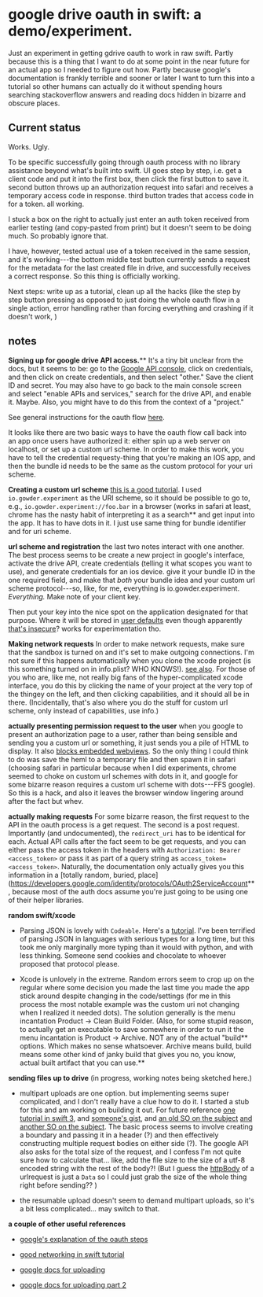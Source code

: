# google drive oauth in swift: a demo/experiment.

Just an experiment in getting gdrive oauth to work in raw swift.  Partly because this is a thing that I want to do at some point in the near future for an actual app so I needed to figure out how.  Partly because google's documentation is frankly terrible and sooner or later I want to turn this into a tutorial so other humans can actually do it without spending hours searching stackoverflow answers and reading docs hidden in bizarre and obscure places.

## Current status

Works.  Ugly.

To be specific successfully going through oauth process with no library assistance beyond what's built into swift.  UI goes step by step, i.e. get a client code and put it into the first box, then click the first button to save it.  second button throws up an authorization request into safari and receives a temporary access code in response.  third button trades that access code in for a token.  all working.

I stuck a box on the right to actually just enter an auth token received from earlier testing (and copy-pasted from print) but it doesn't seem to be doing much.  So probably ignore that. 

I have, however, tested actual use of a token received in the same session, and it's working---the bottom middle test button currently sends a request for the metadata for the last created file in drive, and successfully receives a correct response.  So this thing is officially working.

Next steps: write up as a tutorial, clean up all the hacks (like the step by step button pressing as opposed to just doing the whole oauth flow in a single action, error handling rather than forcing everything and crashing if it doesn't work, )


## notes

**Signing up for google drive API access.****  It's a tiny bit unclear from the docs, but it seems to be: go to the [Google API console](https://console.developers.google.com/), click on credentials, and then click on create credentials, and then select "other."  Save the client ID and secret.  You may also have to go back to the main console screen and select "enable APIs and services," search for the drive API, and enable it.  Maybe. Also, you might have to do this from the context of a "project."  

See general instructions for the oauth flow [here](https://developers.google.com/identity/protocols/OAuth2InstalledApp#overview). 



It looks like there are two basic ways to have the oauth flow call back into an app once users have authorized it: either spin up a web server on localhost, or set up a custom url scheme. In order to make this work, you have to tell the credential requesty-thing that you're making an IOS app, and then the bundle id needs to be the same as the custom protocol for your uri scheme.

**Creating a custom url scheme** [this is a good tutorial](https://css-tricks.com/create-url-scheme/).  I used `io.gowder.experiment` as the URI scheme, so it should be possible to go to, e.g., `io.gowder.experiment://foo.bar` in a browser (works in safari at least, chrome has the nasty habit of interpreting it as a search** and get input into the app.   It has to have dots in it.  I just use same thing for bundle identifier and for uri scheme.

**url scheme and registration** the last two notes interact with one another.  The best process seems to be create a new project in google's interface, activate the drive API, create credentials (telling it what scopes you want to use), and generate credentials for an ios device.  give it your bundle ID in the one required field, and make that *both* your bundle idea and your custom url scheme protocol---so, like, for me, everything is io.gowder.experiment.  *Everything.*  Make note of your client key.

Then put your key into the nice spot on the application designated for that purpose.  Where it will be stored in [user defaults](https://developer.apple.com/documentation/foundation/userdefaults) even though apparently [that's insecure](https://medium.com/swift2go/application-security-musts-for-every-ios-app-dabf095b9c4f)?  works for experimentation tho.

**Making network requests** In order to make network requests, make sure that the sandbox is turned on and it's set to make outgoing connections.  I'm not sure if this happens automatically when you clone the xcode project (is this something turned on in info.plist?  WHO KNOWS!). [see also](https://stackoverflow.com/a/49892564/4386239).  For those of you who are, like me, not really big fans of the hyper-complicated xcode interface, you do this by clicking the name of your project at the very top of the thingey on the left, and then clicking capabilities, and it should all be in there.  (Incidentally, that's also where you do the stuff for custom url scheme, only instead of capabilities, use info.)

**actually presenting permission request to the user** when you google to present an authorization page to a user, rather than being sensible and sending you a custom url or something, it just sends you a pile of HTML to display. It also [blocks embedded webviews](https://developers.googleblog.com/2016/08/modernizing-oauth-interactions-in-native-apps.html).  So the only thing I could think to do was save the heml to a temporary file and then spawn it in safari (choosing safari in particular because when I did experiments, chrome seemed to choke on custom url schemes with dots in it, and google for some bizarre reason requires a custom url scheme with dots---FFS google).  So this is a hack, and also it leaves the browser window lingering around after the fact but whev.

**actually making requests** For some bizarre reason, the first request to the API in the oauth process is a get request. The second is a post request. Importantly (and undocumented), the `redirect_uri` has to be identical for each.  Actual API calls after the fact seem to be get requests, and you can either pass the access token in the headers with `Authorization: Bearer <access_token>` or pass it as part of a query string as `access_token=<access_token>`.  Naturally, the documentation only actually gives you this information in a [totally random, buried, place](https://developers.google.com/identity/protocols/OAuth2ServiceAccount**, because most of the auth docs assume you're just going to be using one of their helper libraries. 

**random swift/xcode** 

- Parsing JSON is lovely with `Codeable`.  Here's a [tutorial](https://benscheirman.com/2017/06/swift-json/).  I've been terrified of parsing JSON in languages with serious types for a long time, but this took me only marginally more typing than it would with python, and with less thinking.  Someone send cookies and chocolate to whoever proposed that protocol please. 

- Xcode is unlovely in the extreme. Random errors seem to crop up on the regular where some decision you made the last time you made the app stick around despite changing in the code/settings (for me in this process the most notable example was the custom uri not changing when I realized it needed dots). The solution generally is the menu incantation Product -> Clean Build Folder.  (Also, for some stupid reason, to actually get an executable to save somewhere in order to run it the menu incantation is Product -> Archive.  NOT any of the actual "build** options.  Which makes no sense whatsoever. Archive means build, build means some other kind of janky build that gives you no, you know, actual built artifact that you can use.**

**sending files up to drive** (in progress, working notes being sketched here.)

- multipart uploads are one option.  but implementing seems super complicated, and I don't really have a clue how to do it.  I started a stub for this and am working on building it out.  For future reference [one tutorial in swift 3](https://newfivefour.com/swift-form-data-multipart-upload-URLRequest.html), and [someone's gist](https://gist.github.com/nolanw/dff7cc5d5570b030d6ba385698348b7c), and [an old SO on the subject](https://stackoverflow.com/questions/29623187/upload-image-with-multipart-form-data-ios-in-swift) [and another SO on the subject](https://stackoverflow.com/questions/26162616/upload-image-with-parameters-in-swift/26163136#26163136).  The basic process seems to involve creating a boundary and passing it in a header (?) and then effectively constructing multiple request bodies on either side (?).  The google API also asks for the total size of the request, and I confess I'm not quite sure how to calculate that... like, add the file size to the size of a utf-8 encoded string with the rest of the body?! (But I guess the [httpBody](https://developer.apple.com/documentation/foundation/urlrequest/2011390-httpbody) of a urlrequest is just a `Data` so I could just grab the size of the whole thing right before sending?? )

- the resumable upload doesn't seem to demand multipart uploads, so it's a bit less complicated... may switch to that.



**a couple of other useful references**

- [google's explanation of the oauth steps](https://developers.google.com/identity/protocols/OAuth2InstalledApp) 

- [good networking in swift tutorial](https://medium.com/swift2go/networking-in-swift-the-right-way-17cd34d11b7b)

- [google docs for uploading](https://developers.google.com/drive/api/v3/manage-uploads)

- [google docs for uploading part 2](https://developers.google.com/drive/api/v3/reference/files)

